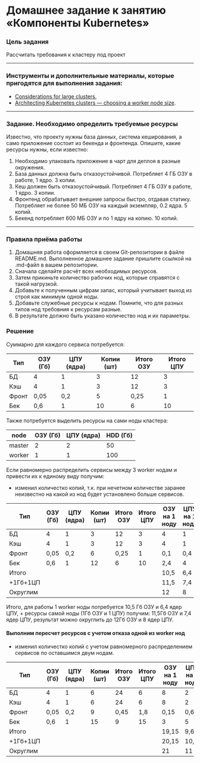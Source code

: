 # Домашнее задание к занятию «Компоненты Kubernetes»

### Цель задания

Рассчитать требования к кластеру под проект

------

### Инструменты и дополнительные материалы, которые пригодятся для выполнения задания:

- [Considerations for large clusters](https://kubernetes.io/docs/setup/best-practices/cluster-large/),
- [Architecting Kubernetes clusters — choosing a worker node size](https://learnk8s.io/kubernetes-node-size).

------

### Задание. Необходимо определить требуемые ресурсы
Известно, что проекту нужны база данных, система кеширования, а само приложение состоит из бекенда и фронтенда. Опишите, какие ресурсы нужны, если известно:

1. Необходимо упаковать приложение в чарт для деплоя в разные окружения. 
2. База данных должна быть отказоустойчивой. Потребляет 4 ГБ ОЗУ в работе, 1 ядро. 3 копии. 
3. Кеш должен быть отказоустойчивый. Потребляет 4 ГБ ОЗУ в работе, 1 ядро. 3 копии. 
4. Фронтенд обрабатывает внешние запросы быстро, отдавая статику. Потребляет не более 50 МБ ОЗУ на каждый экземпляр, 0.2 ядра. 5 копий. 
5. Бекенд потребляет 600 МБ ОЗУ и по 1 ядру на копию. 10 копий.


----

### Правила приёма работы

1. Домашняя работа оформляется в своем Git-репозитории в файле README.md. Выполненное домашнее задание пришлите ссылкой на .md-файл в вашем репозитории.
2. Сначала сделайте расчёт всех необходимых ресурсов.
3. Затем прикиньте количество рабочих нод, которые справятся с такой нагрузкой.
4. Добавьте к полученным цифрам запас, который учитывает выход из строя как минимум одной ноды. 
5. Добавьте служебные ресурсы к нодам. Помните, что для разных типов нод требовния к ресурсам разные. 
6. В результате должно быть указано количество нод и их параметры.

### Решение

Суммарно для каждого сервиса потребуется:

|Тип|ОЗУ (Гб)|ЦПУ (ядра)|Копии (шт)|Итого ОЗУ|Итого ЦПУ|
|---|--------|----------|----------|---------|---------|
|БД|4|1|3|12|3|
|Кэш|4|1|3|12|3|
|Фронт|0,05|0,2|5|0,25|1|
|Бек|0,6|1|10|6|10|

Также потребуется выделить ресурсы на сами ноды кластера:

|node|ОЗУ (Гб)|ЦПУ (ядра)|HDD (Гб)|
|----|--------|----------|--------|
|master|2|2|50|
|worker|1|1|100|

Если равномерно распределить сервисы между 3 worker нодам и привести их к единому виду получим:
- изменил количестко копий, т.к. при нечетном количестве заранее неизвестно на какой из нод будет установлено больше сервисов.

|Тип|ОЗУ (Гб)|ЦПУ (ядра)|Копии (шт)|Итого ОЗУ|Итого ЦПУ|ОЗУ на 1 ноду|ЦПУ на 1 ноду| 
|---|--------|----------|----------|---------|---------|-------------|-------------|
|БД|4|1|3|12|3|4|1|
|Кэш|4|1|3|12|3|4|1|
|Фронт|0,05|0,2|6|0,25|1|0,1|0,4|
|Бек|0,6|1|12|6|10|2,4|4|
|Итого||||||10,5|6,4|
|+1Гб+1ЦП||||||11,5|7,4|
|Округлим||||||12|8|

Итого, для работы 1 worker ноды потребуется 10,5 Гб ОЗУ и 6,4 ядер ЦПУ, + ресурсы самой ноды (1Гб ОЗУ и 1 ЦПУ) получим: 11,5Гб ОЗУ и 7,4 ядер ЦПУ, результат можно округлить до 12Гб ОЗУ и 8 ядер ЦПУ.

#### Выполним пересчет ресурсов с учетом отказа одной из worker нод
- изменил количестко копий с учетом равномерного распределением сервисов по оставшимся двум нодам.

|Тип|ОЗУ (Гб)|ЦПУ (ядра)|Копии (шт)|Итого ОЗУ|Итого ЦПУ|ОЗУ на 1 ноду|ЦПУ на 1 ноду| 
|---|--------|----------|----------|---------|---------|-------------|-------------|
|БД|4|1|6|24|6|8|2|
|Кэш|4|1|6|24|6|8|2|
|Фронт|0,05|0,2|9|0,45|1,8|0,15|0,6|
|Бек|0,6|1|15|9|15|3|5|
|Итого||||||19,15|9,6|
|+1Гб+1ЦП||||||20,15|10,6|
|Округлим||||||21|11|


